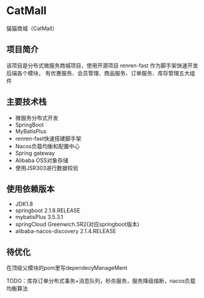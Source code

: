# CatMall

猫猫商城（CatMall）

## 项目简介

该项目是分布式微服务商城项目，使用开源项目 renren-fast 作为脚手架快速开发后端各个模块，
有优惠服务、会员管理、商品服务、订单服务、库存管理五大组件

## 主要技术栈

- 微服务分布式开发
- SpringBoot
- MyBatisPlus
- renren-fast快速搭建脚手架
- Nacos负载均衡和配置中心
- Spring gateway
- Alibaba OSS对象存储
- 使用JSR303进行数据校验

## 使用依赖版本

 - JDK1.8
 - springboot 2.1.8.RELEASE
 - mybatisPlus 3.5.3.1
 - springCloud Greenwich.SR2(对应springboot版本)
 - alibaba-nacos-discovery 2.1.4.RELEASE

## 待优化

在顶级父模块的pom里写dependecyManageMent

TODO：库存订单分布式事务+消息队列，秒杀服务，服务降级熔断，nacos负载均衡算法




